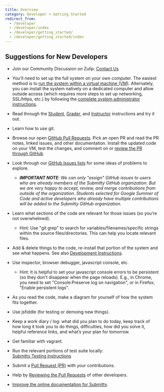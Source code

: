 ```yaml
---
title: Overview
category: Developer > Getting Started
redirect_from:
  - /developer
  - /developer/index
  - /developer/getting_started/
  - /developer/getting_started/index
---
```




## Suggestions for New Developers

* Join our Community Discussion on Zulip:
  [Contact Us](/contact)

* You'll need to set up the full system on your own computer.  The
  easiest method is to
  [run the system within a virtual machine (VM)](/developer/vm_install_using_vagrant).
  Alternately, you can install the system natively on a dedicated
  computer and allow outside access (which requires more steps to set
  up networking, SSL/https, etc.) by following the
  [complete system administrator instructions](/sysadmin/installation/index).

* Read through the
  [Student](/student/account/index),
  [Grader](/grader/index), and
  [Instructor](/instructor)
  instructions and try it out.

* Learn how to use git.

* Browse our open [GitHub Pull Requests](https://github.com/Submitty/Submitty/pulls).
  Pick an open PR and read the PR notes, linked issues, and other documentation.
  Install the updated code on your VM, test the changes, and comment on or
  [review the PR through GitHub](/developer/getting_started/review_a_pull_request)


* Look through our [GitHub Issues lists](https://github.com/Submitty/Submitty/issues) for some ideas
  of problems to explore.

  * _**IMPORTANT NOTE**: We can only "assign" GitHub issues to users
    who are already members of the Submitty GitHub organization.  But
    we are very happy to accept, review, and merge contributions from
    outside of the organization.  Students selected for Google Summer
    of Code and active developers who already have multiple
    contributions will be added to the Submitty GitHub organization._
  
* Learn what sections of the code are relevant for those issues (so
  you’re not overwhelmed).

   * Hint: Use "git grep" to search for variables/filenames/specific
     strings within the source files/directories.  This can help you
     locate relevant files.

* Add & delete things to the code, re-install that portion of the
  system and see what happens.  See also [Development Instructions](/developer/development_instructions).

* Use inspector, browser debugger, javascript console, etc.

   * Hint: It is helpful to set your javascript console errors to
     be persistent (so they don't disappear when the page reloads).
     E.g., in Chrome, you need to set "Console:Preserve log on
     navigation", or in Firefox, "Enable persistent logs".

* As you read the code, make a diagram for yourself of how the system
  fits together.

* Use jsfiddle (for testing or demoing new things).

* Keep a work diary / log: what did you plan to do today, keep track
  of how long it took you to do things, difficulties, how did you
  solve it, helpful reference links, and what’s your plan for
  tomorrow.

* Get familiar with vagrant.

* Run the relevant portions of test suite locally:  
  [Submitty Testing Instructions](/developer/testing/)

* Submit a [Pull Request (PR)](/developer/getting_started/make_a_pull_request)
  with your contributions.

* Help by [Reviewing the Pull Requests](/developer/getting_started/review_a_pull_request)
  of other developers.

* [Improve the online documentation for Submitty](/developer/getting_started/edit_submitty_documentation).

